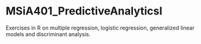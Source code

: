 # MSiA401_PredictiveAnalyticsI
Exercises in R on multiple regression, logistic regression, generalized linear models and discriminant analysis.
